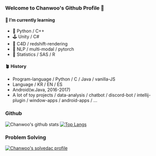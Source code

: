 ### Welcome to Chanwoo's Github Profile 👋

#### 🌱 I’m currently learning
- 👾 Python / C++
- 🕹️ Unity / C#
- 🎨 C4D / redshift-rendering
- 🧬 NLP / multi-modal / pytorch
- 🎲 Statistics / SAS / R

#### 🪴 History
- Program-language / Python / C / Java / vanilla-JS
- Language / KR / EN / ES
- Android(w.Java, 2016-2017)
- A lot of toy projects / data-analysis / chatbot / discord-bot / intellij-plugin / window-apps / android-apps / ...

### Github
![Chanwoo's github stats](https://github-readme-stats.vercel.app/api?username=uowol&show_icons=true&hide_border=true) 
[![Top Langs](https://github-readme-stats.vercel.app/api/top-langs/?username=uowol&layout=compact)](https://github.com/uowol/github-readme-stats)

### Problem Solving
[![Chanwoo's solvedac profile](http://mazassumnida.wtf/api/v2/generate_badge?boj=kcw6621)](https://solved.ac/profile/kcw6621)
